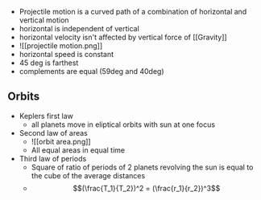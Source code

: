 - Projectile motion is a curved path of a combination of horizontal and vertical motion
- horizontal is independent of vertical
- horizontal velocity isn't affected by vertical force of [[Gravity]]
- ![[projectile motion.png]]
- horizontal speed is constant
- 45 deg is farthest
- complements are equal (59deg and 40deg)

## Orbits
- Keplers first law
	- all planets move in eliptical orbits with sun at one focus
- Second law of areas
	- ![[orbit area.png]]
	- All equal areas in equal time
- Third law of periods
	- Square of ratio of periods of 2 planets revolving the sun is equal to the cube of the average distances
	- $$(\frac{T_1}{T_2})^2 = (\frac{r_1}{r_2})^3$$